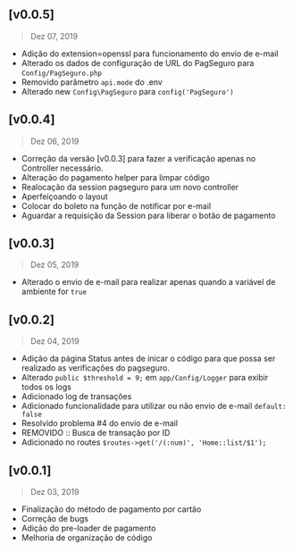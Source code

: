 ## [v0.0.5]
> Dez 07, 2019

- Adição do extension=openssl para funcionamento do envio de e-mail
- Alterado os dados de configuração de URL do PagSeguro para `Config/PagSeguro.php`
- Removido parâmetro `api.mode` do .env
- Alterado new `Config\PagSeguro` para `config('PagSeguro')`

## [v0.0.4]
> Dez 06, 2019

- Correção da versão [v0.0.3] para fazer a verificação apenas no Controller necessário.
- Alteração do pagamento helper para limpar código
- Realocação da session pagseguro para um novo controller
- Aperfeiçoando o layout
- Colocar do boleto na função de notificar por e-mail 
- Aguardar a requisição da Session para liberar o botão de pagamento

## [v0.0.3]
> Dez 05, 2019

- Alterado o envio de e-mail para realizar apenas quando a variável de ambiente for `true`

## [v0.0.2]
> Dez 04, 2019

- Adição da página Status antes de inicar o código para que possa ser realizado as verificações do pagseguro.
- Alterado `public $threshold = 9;` em `app/Config/Logger` para exibir todos os logs
- Adicionado log de transações
- Adicionado funcionalidade para utilizar ou não envio de e-mail `default: false`
- Resolvido problema #4 do envio de e-mail
- REMOVIDO :: Busca de transação por ID 
- Adicionado no routes `$routes->get('/(:num)', 'Home::list/$1');`

## [v0.0.1]
> Dez 03, 2019

- Finalização do método de pagamento por cartão
- Correção de bugs
- Adição do pre-loader de pagamento
- Melhoria de organização de código

